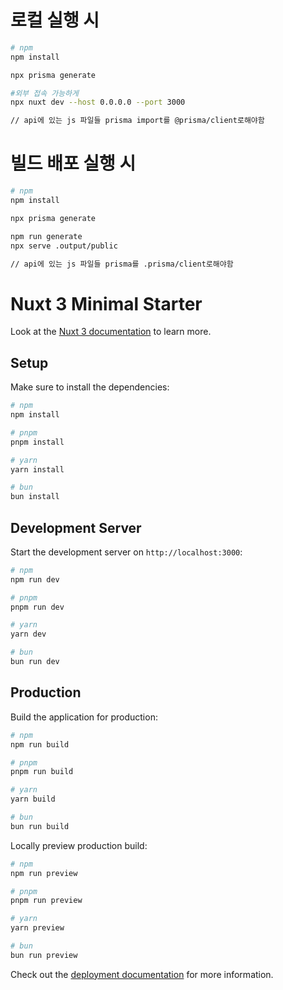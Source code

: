 # 로컬 실행 시

```bash
# npm
npm install

npx prisma generate

#외부 접속 가능하게
npx nuxt dev --host 0.0.0.0 --port 3000

// api에 있는 js 파일들 prisma import를 @prisma/client로해야함
```

# 빌드 배포 실행 시

```bash
# npm
npm install

npx prisma generate

npm run generate
npx serve .output/public

// api에 있는 js 파일들 prisma를 .prisma/client로해야함
```

# Nuxt 3 Minimal Starter

Look at the [Nuxt 3 documentation](https://nuxt.com/docs/getting-started/introduction) to learn more.

## Setup

Make sure to install the dependencies:

```bash
# npm
npm install

# pnpm
pnpm install

# yarn
yarn install

# bun
bun install
```

## Development Server

Start the development server on `http://localhost:3000`:

```bash
# npm
npm run dev

# pnpm
pnpm run dev

# yarn
yarn dev

# bun
bun run dev
```

## Production

Build the application for production:

```bash
# npm
npm run build

# pnpm
pnpm run build

# yarn
yarn build

# bun
bun run build
```

Locally preview production build:

```bash
# npm
npm run preview

# pnpm
pnpm run preview

# yarn
yarn preview

# bun
bun run preview
```

Check out the [deployment documentation](https://nuxt.com/docs/getting-started/deployment) for more information.

